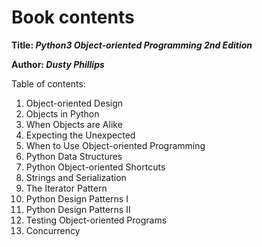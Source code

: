 # Book contents

**Title: _Python3 Object-oriented Programming 2nd Edition_**

**Author: _Dusty Phillips_**

Table of contents:
1. Object-oriented Design
2. Objects in Python
3. When Objects are Alike
4. Expecting the Unexpected
5. When to Use Object-oriented Programming
6. Python Data Structures
7. Python Object-oriented Shortcuts
8. Strings and Serialization
9. The Iterator Pattern
10. Python Design Patterns I
11. Python Design Patterns II
12. Testing Object-oriented Programs
13. Concurrency
